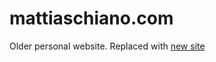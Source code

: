 # mattiaschiano.com
Older personal website.
Replaced with [new site](https://github.com/matteron/homepage)
